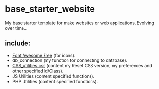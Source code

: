 # base_starter_website
My base starter template for make websites or web applications. Evolving over time...

## include:
 - <a href="https://fontawesome.com/">Font Awesome Free</a> (for icons).
 - db_connection (my function for connecting to database).
 - <a href="https://github.com/StephaneJDeschamps/CSS_utilities.css">CSS_utilities.css</a> (content my Reset CSS version, my preferences and other specified Id/Class). 
 - JS Utilities (content specified functions).
 - PHP Utilities (content specified functions).


